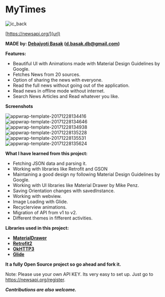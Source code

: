 # MyTimes

![ic_back](https://user-images.githubusercontent.com/16916934/27370350-c82d1c44-5679-11e7-9147-2e8adeb4c515.png)

[https://newsapi.org/](url)

**MADE by: [Debajyoti Basak](https://www.linkedin.com/in/debajyoti-basak-698981119 "LinkedIn Profile") (d.basak.db@gmail.com)**

**Features:**
- Beautiful UI with Animations made with Material Design Guidelines by Google.
- Fetches News from 20 sources.
- Option of sharing the news with everyone.
- Read the full news without going out of the application.
- Read news in offline mode without internet.
- Search News Articles and Read whatever you like.

**Screenshots**

![appwrap-template-20171228134416](https://user-images.githubusercontent.com/16916934/34405759-1981c350-ebdb-11e7-9fea-54e967cb293f.png)![appwrap-template-20171228134646](https://user-images.githubusercontent.com/16916934/34405782-404c0bee-ebdb-11e7-9aed-baded694e2a5.png)![appwrap-template-20171228134938](https://user-images.githubusercontent.com/16916934/34405802-59ddf3d8-ebdb-11e7-8999-06203ad577a5.png)![appwrap-template-20171228135228](https://user-images.githubusercontent.com/16916934/34405829-73bee834-ebdb-11e7-9d94-3313fb0c5bde.png)![appwrap-template-20171228135531](https://user-images.githubusercontent.com/16916934/34405841-87f14fe0-ebdb-11e7-8a98-f6a95b6fe419.png)![appwrap-template-20171228135624](https://user-images.githubusercontent.com/16916934/34405852-9ca23198-ebdb-11e7-902c-5a9d35ae2cf8.png)


**What I have learned from this project:**
- Fetching JSON data and parsing it.
- Working with libraries like Retrofit and GSON
- Maintaining a good design ny following Material Design Guidelines by Google.
- Working with UI libraries like Material Drawer by Mike Penz.
- Saving Orientation changes with savedInstance.
- Working with webview.
- Image Loading with Glide.
- Recyclerview animations.
- Migration of API from v1 to v2.
- Different themes in fifferent activities.

**Libraries used in this project:**
- **[MaterialDrawer](https://github.com/mikepenz/MaterialDrawer)**
- **[Retrofit2](https://github.com/square/retrofit)**
- **[OkHTTP3](https://github.com/square/okhttp)**
- **[Glide](https://github.com/bumptech/glide)**

**It a fully Open Source project so go ahead and fork it.**

Note: Please use your own API KEY. Its very easy to set up. Just go to https://newsapi.org/register.

**_Contributions are also welcome._**






